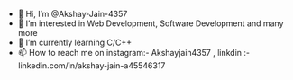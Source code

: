 - 👋 Hi, I’m @Akshay-Jain-4357
- 👀 I’m interested in Web Development, Software Development and many more 
- 🌱 I’m currently learning C/C++
- 📫 How to reach me on instagram:- Akshayjain4357 , linkdin :- linkedin.com/in/akshay-jain-a45546317


<!---
Akshay-Jain-4357/Akshay-Jain-4357 is a ✨ special ✨ repository because its `README.md` (this file) appears on your GitHub profile.
You can click the Preview link to take a look at your changes.
--->
